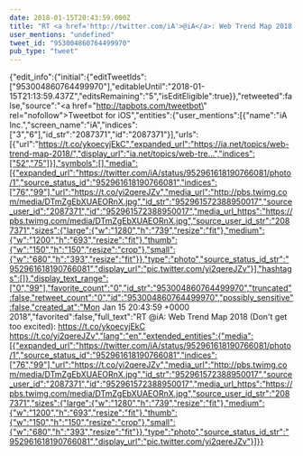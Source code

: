 ```yaml
---
date: 2018-01-15T20:43:59.000Z
title: "RT <a href='http://twitter.com/iA'>@iA</a>: Web Trend Map 2018 (Don't get too excited): https://t.co/ykoecyjEkC https://t.co/yi2qereJZv″"
user_mentions: "undefined"
tweet_id: "953004860764499970"
pub_type: "tweet"
---
```

{"edit_info":{"initial":{"editTweetIds":["953004860764499970"],"editableUntil":"2018-01-15T21:13:59.437Z","editsRemaining":"5","isEditEligible":true}},"retweeted":false,"source":"<a href=\"http://tapbots.com/tweetbot\" rel=\"nofollow\">Tweetbot for iΟS</a>","entities":{"user_mentions":[{"name":"iA Inc.","screen_name":"iA","indices":["3","6"],"id_str":"2087371","id":"2087371"}],"urls":[{"url":"https://t.co/ykoecyjEkC","expanded_url":"https://ia.net/topics/web-trend-map-2018/","display_url":"ia.net/topics/web-tre…","indices":["52","75"]}],"symbols":[],"media":[{"expanded_url":"https://twitter.com/iA/status/952961618190766081/photo/1","source_status_id":"952961618190766081","indices":["76","99"],"url":"https://t.co/yi2qereJZv","media_url":"http://pbs.twimg.com/media/DTmZgEbXUAEORnX.jpg","id_str":"952961572388950017","source_user_id":"2087371","id":"952961572388950017","media_url_https":"https://pbs.twimg.com/media/DTmZgEbXUAEORnX.jpg","source_user_id_str":"2087371","sizes":{"large":{"w":"1280","h":"739","resize":"fit"},"medium":{"w":"1200","h":"693","resize":"fit"},"thumb":{"w":"150","h":"150","resize":"crop"},"small":{"w":"680","h":"393","resize":"fit"}},"type":"photo","source_status_id_str":"952961618190766081","display_url":"pic.twitter.com/yi2qereJZv"}],"hashtags":[]},"display_text_range":["0","99"],"favorite_count":"0","id_str":"953004860764499970","truncated":false,"retweet_count":"0","id":"953004860764499970","possibly_sensitive":false,"created_at":"Mon Jan 15 20:43:59 +0000 2018","favorited":false,"full_text":"RT @iA: Web Trend Map 2018 (Don't get too excited): https://t.co/ykoecyjEkC https://t.co/yi2qereJZv","lang":"en","extended_entities":{"media":[{"expanded_url":"https://twitter.com/iA/status/952961618190766081/photo/1","source_status_id":"952961618190766081","indices":["76","99"],"url":"https://t.co/yi2qereJZv","media_url":"http://pbs.twimg.com/media/DTmZgEbXUAEORnX.jpg","id_str":"952961572388950017","source_user_id":"2087371","id":"952961572388950017","media_url_https":"https://pbs.twimg.com/media/DTmZgEbXUAEORnX.jpg","source_user_id_str":"2087371","sizes":{"large":{"w":"1280","h":"739","resize":"fit"},"medium":{"w":"1200","h":"693","resize":"fit"},"thumb":{"w":"150","h":"150","resize":"crop"},"small":{"w":"680","h":"393","resize":"fit"}},"type":"photo","source_status_id_str":"952961618190766081","display_url":"pic.twitter.com/yi2qereJZv"}]}}
